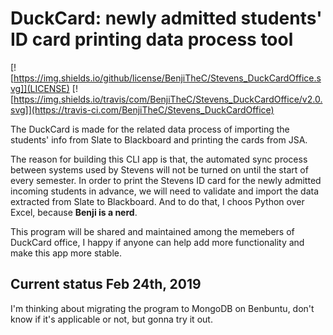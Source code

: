 # DuckCard: newly admitted students' ID card printing data process tool

[![https://img.shields.io/github/license/BenjiTheC/Stevens_DuckCardOffice.svg]](LICENSE) [![https://img.shields.io/travis/com/BenjiTheC/Stevens_DuckCardOffice/v2.0.svg]](https://travis-ci.com/BenjiTheC/Stevens_DuckCardOffice)

The DuckCard is made for the related data process of importing the students' info from Slate to Blackboard and printing the cards from JSA.

The reason for building this CLI app is that, the automated sync process between systems used by Stevens will not be turned on until the start of every semester. In order to print the Stevens ID card for the newly admitted incoming students in advance, we will need to validate and import the data extracted from Slate to Blackboard. And to do that, I choos Python over Excel, because **Benji is a nerd**.

This program will be shared and maintained among the memebers of DuckCard office, I happy if anyone can help add more functionality and make this app more stable.

## Current status Feb 24th, 2019

I'm thinking about migrating the program to MongoDB on Benbuntu, don't know if it's applicable or not, but gonna try it out.
